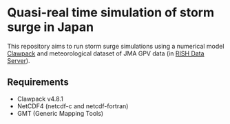 # Quasi-real time simulation of storm surge in Japan
This repository aims to run storm surge simulations using a numerical model [Clawpack](http://www.clawpack.org) and meteorological dataset of JMA GPV data (in [RISH Data Server](http://database.rish.kyoto-u.ac.jp/index-e.html)).


## Requirements
- Clawpack v4.8.1
- NetCDF4 (netcdf-c and netcdf-fortran)
- GMT (Generic Mapping Tools)

